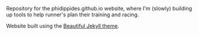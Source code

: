 Repository for the phidippides.github.io website, where I'm (slowly) building up tools to help runner's plan their training and racing.

Website built using the [Beautiful Jekyll theme](https://github.com/daattali/beautiful-jekyll).

